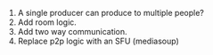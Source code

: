 1. A single producer can produce to multiple people?
2. Add room logic.
3. Add two way communication.
4. Replace p2p logic with an SFU (mediasoup)
